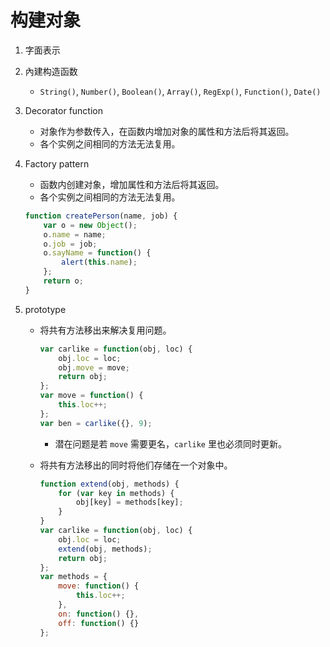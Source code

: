 # 构建对象
1. 字面表示
2. 內建构造函数
    - `String()`, `Number()`, `Boolean()`, `Array()`, `RegExp()`, `Function()`, `Date()`
3. Decorator function
    - 对象作为参数传入，在函数内增加对象的属性和方法后将其返回。
    - 各个实例之间相同的方法无法复用。
4. Factory pattern
    - 函数内创建对象，增加属性和方法后将其返回。
    - 各个实例之间相同的方法无法复用。

    ```javascript
    function createPerson(name, job) {
        var o = new Object();
        o.name = name;
        o.job = job;
        o.sayName = function() {
            alert(this.name);
        };
        return o;
    }
    ```

5. prototype
    - 将共有方法移出来解决复用问题。

        ```javascript
        var carlike = function(obj, loc) {
            obj.loc = loc;
            obj.move = move;
            return obj;
        };
        var move = function() {
            this.loc++;
        };
        var ben = carlike({}, 9);
        ```

        - 潜在问题是若 `move` 需要更名，`carlike` 里也必须同时更新。
    - 将共有方法移出的同时将他们存储在一个对象中。

        ```javascript
        function extend(obj, methods) {
            for (var key in methods) {
                obj[key] = methods[key];
            }
        }
        var carlike = function(obj, loc) {
            obj.loc = loc;
            extend(obj, methods);
            return obj;
        };
        var methods = {
            move: function() {
                this.loc++;
            },
            on: function() {},
            off: function() {}
        };
        ```